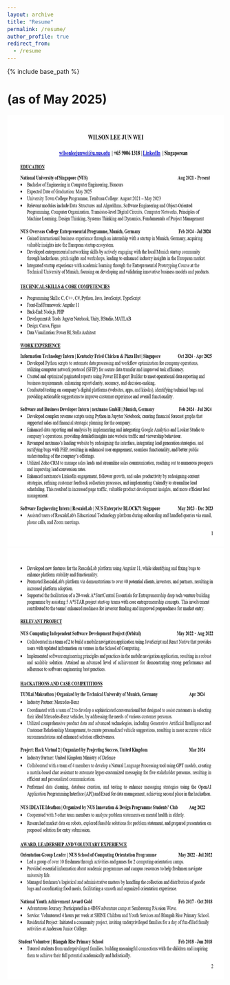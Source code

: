 ```yaml
---
layout: archive
title: "Resume"
permalink: /resume/
author_profile: true
redirect_from:
  - /resume
---
```


{% include base_path %}

# (as of May 2025)

<img src="/images/WilsonResume_Apr2025.jpg" height="1000px" width="800px">
<img src="/images/Wilson_Resume_Feb_2.jpg" height="1000px" width="800px">

